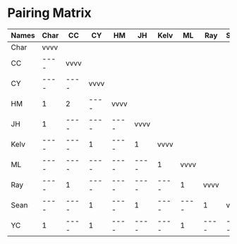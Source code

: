 # Pairing Matrix

| Names | Char | CC   | CY   | HM   | JH   | Kelv | ML   | Ray  | Sean | YC   |
| ----- | ---- | ---- | ---- | ---- | ---- | ---- | ---- | ---- | ---- | ---- |
| Char  | vvvv |      |      |      |      |      |      |      |      |      |
| CC    | ---- | vvvv |      |      |      |      |      |      |      |      |
| CY    | ---- | ---- | vvvv |      |      |      |      |      |      |      |
| HM    | 1    | 2    | ---- | vvvv |      |      |      |      |      |      |
| JH    | 1    | ---- | ---- | ---- | vvvv |      |      |      |      |      |
| Kelv  | ---- | ---- | 1    | ---- | 1    | vvvv |      |      |      |      |
| ML    | ---- | ---- | ---- | ---- | ---- | 1    | vvvv |      |      |      |
| Ray   | ---- | 1    | ---- | ---- | ---- | ---- | 1    | vvvv |      |      |
| Sean  | ---- | ---- | 1    | ---- | 1    | ---- | ---- | 1    | vvvv |      |
| YC    | 1    | ---- | 1    | ---- | ---- | ---- | 1    | ---- | ---- | vvvv |
